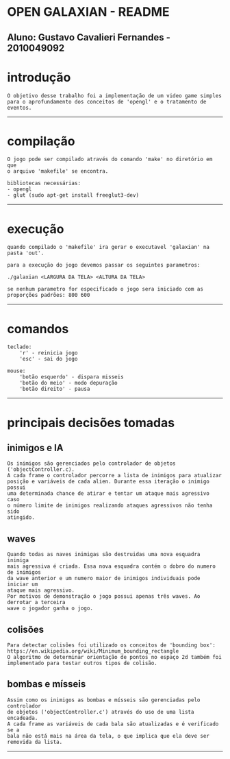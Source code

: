 OPEN GALAXIAN - README
=======================
Aluno: Gustavo Cavalieri Fernandes - 2010049092
------------------------------------

# introdução

	O objetivo desse trabalho foi a implementação de um video game simples
	para o aprofundamento dos conceitos de 'opengl' e o tratamento de eventos.

------------------------------------

# compilação

	O jogo pode ser compilado através do comando 'make' no diretório em que
	o arquivo 'makefile' se encontra.
	
	bibliotecas necessárias:
	- opengl
	- glut (sudo apt-get install freeglut3-dev)

------------------------------------

# execução

	quando compilado o 'makefile' ira gerar o executavel 'galaxian' na pasta 'out'.
	
	para a execução do jogo devemos passar os seguintes parametros:
	
	./galaxian <LARGURA DA TELA> <ALTURA DA TELA>

	se nenhum parametro for especificado o jogo sera iniciado com as proporções padrões: 800 600

------------------------------------

# comandos

	teclado:
		'r' - reinicia jogo
		'esc' - sai do jogo
		
	mouse:
		'botão esquerdo' - dispara misseis
		'botão do meio' - modo depuração
		'botão direito' - pausa

------------------------------------

# principais decisões tomadas

## inimigos e IA
	Os inimigos são gerenciados pelo controlador de objetos ('objectController.c).
	A cada frame o controlador percorre a lista de inimigos para atualizar 
	posição e variáveis de cada alien. Durante essa iteração o inimigo possui
	uma determinada chance de atirar e tentar um ataque mais agressivo caso
	o número limite de inimigos realizando ataques agressivos não tenha sido
	atingido.

## waves
	Quando todas as naves inimigas são destruidas uma nova esquadra inimiga
	mais agressiva é criada. Essa nova esquadra contém o dobro do numero de inimigos
	da wave anterior e um numero maior de inimigos individuais pode iniciar um
	ataque mais agressivo.
	Por motivos de demonstração o jogo possui apenas três waves. Ao derrotar a terceira
	wave o jogador ganha o jogo.
	
## colisões
	Para detectar colisões foi utilizado os conceitos de 'bounding box':
	https://en.wikipedia.org/wiki/Minimum_bounding_rectangle
	O algoritmo de determinar orientação de pontos no espaço 2d também foi
	implementado para testar outros tipos de colisão.
	
## bombas e mísseis
	Assim como os inimigos as bombas e mísseis são gerenciadas pelo controlador
	de objetos ('objectController.c') através do uso de uma lista encadeada.
	A cada frame as variáveis de cada bala são atualizadas e é verificado se a 
	bala não está mais na área da tela, o que implica que ela deve ser removida da lista.

------------------------------------
